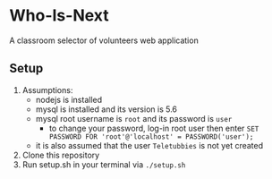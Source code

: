 # Who-Is-Next
A classroom selector of volunteers web application


## Setup
1. Assumptions:
    * nodejs is installed
    * mysql is installed and its version is 5.6
    * mysql root username is `root` and its password is `user`
        * to change your password, log-in root user then enter `SET PASSWORD FOR 'root'@'localhost' = PASSWORD('user');`
    * it is also assumed that the user `Teletubbies` is not yet created
2. Clone this repository
3. Run setup.sh in your terminal via `./setup.sh`


